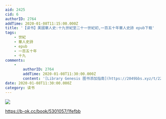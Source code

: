 ```yaml
---
aid: 2425
cid: 6
authorID: 2764
addTime: 2020-01-08T11:15:00.000Z
title: '【读书】美國華人史:十九世紀至二十一世紀初,一百五十年華人史詩 epub下载'
tags:
    - 世紀
    - 華人史詩
    - epub
    - 一百五十年
    - 十九
comments:
    -
        authorID: 2764
        addTime: 2020-01-08T11:30:00.000Z
        content: '[Library Genesis 图书添加指南](https://2049bbs.xyz/t/2214)'
date: 2020-01-08T11:30:00.000Z
category: 读书
---
```


![](http://93.174.95.29/covers/2445000/33ad95db8a0e8f29c01deadcd54a60b8-g.jpg)

https://b-ok.cc/book/5301057/1fefbb
